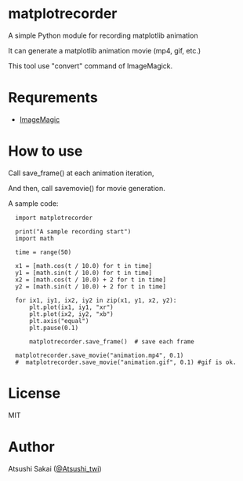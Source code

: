 # matplotrecorder
A simple Python module for recording matplotlib animation

It can generate a matplotlib animation movie (mp4, gif, etc.)

This tool use "convert" command of ImageMagick.


# Requrements

- [ImageMagic](https://www.imagemagick.org/script/index.php)


# How to use

Call save_frame() at each animation iteration,

And then, call savemovie() for movie generation.

A sample code:


      import matplotrecorder

      print("A sample recording start")
      import math

      time = range(50)

      x1 = [math.cos(t / 10.0) for t in time]
      y1 = [math.sin(t / 10.0) for t in time]
      x2 = [math.cos(t / 10.0) + 2 for t in time]
      y2 = [math.sin(t / 10.0) + 2 for t in time]

      for ix1, iy1, ix2, iy2 in zip(x1, y1, x2, y2):
          plt.plot(ix1, iy1, "xr")
          plt.plot(ix2, iy2, "xb")
          plt.axis("equal")
          plt.pause(0.1)

          matplotrecorder.save_frame()  # save each frame

      matplotrecorder.save_movie("animation.mp4", 0.1)
      #  matplotrecorder.save_movie("animation.gif", 0.1) #gif is ok.



# License 

MIT

# Author

Atsushi Sakai ([@Atsushi_twi](https://twitter.com/Atsushi_twi))

